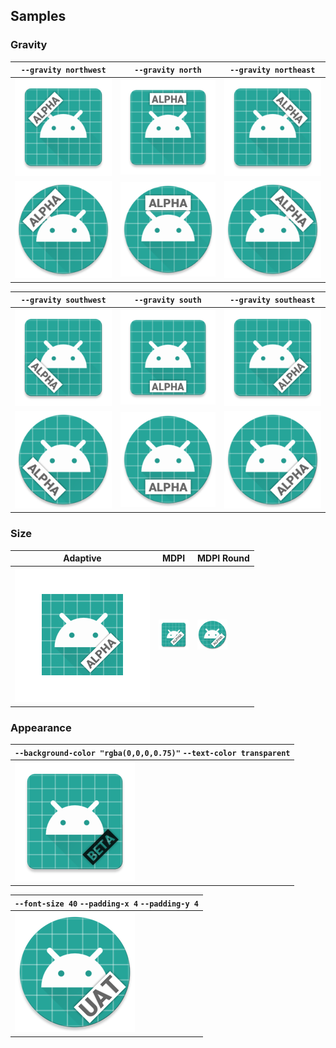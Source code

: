 ## Samples

### Gravity

| `--gravity northwest`                                         | `--gravity north`                                         | `--gravity northeast`                                         |
|---------------------------------------------------------------|-----------------------------------------------------------|---------------------------------------------------------------|
| ![](./samples/output/ic_launcher-xxxhdpi-northwest.png)       | ![](./samples/output/ic_launcher-xxxhdpi-north.png)       | ![](./samples/output/ic_launcher-xxxhdpi-northeast.png)       |
| ![](./samples/output/ic_launcher_round-xxxhdpi-northwest.png) | ![](./samples/output/ic_launcher_round-xxxhdpi-north.png) | ![](./samples/output/ic_launcher_round-xxxhdpi-northeast.png) |

| `--gravity southwest`                                         | `--gravity south`                                         | `--gravity southeast`                               |
|---------------------------------------------------------------|-----------------------------------------------------------|-----------------------------------------------------|
| ![](./samples/output/ic_launcher-xxxhdpi-southwest.png)       | ![](./samples/output/ic_launcher-xxxhdpi-south.png)       | ![](./samples/output/ic_launcher-xxxhdpi.png)       |
| ![](./samples/output/ic_launcher_round-xxxhdpi-southwest.png) | ![](./samples/output/ic_launcher_round-xxxhdpi-south.png) | ![](./samples/output/ic_launcher_round-xxxhdpi.png) |

### Size

| Adaptive                                         | MDPI                                       | MDPI Round                                       |
|--------------------------------------------------|--------------------------------------------|--------------------------------------------------|
| ![](./samples/output/ic_launcher_foreground.png) | ![](./samples/output/ic_launcher-mdpi.png) | ![](./samples/output/ic_launcher_round-mdpi.png) |

### Appearance

| `--background-color "rgba(0,0,0,0.75)"` `--text-color transparent` |
|--------------------------------------------------------------------|
| ![](./samples/output/ic_launcher-xxxhdpi-dark-transparent.png)     |

| `--font-size 40` `--padding-x 4` `--padding-y 4`           |
|------------------------------------------------------------|
| ![](./samples/output/ic_launcher_round-xxxhdpi-larger.png) |

